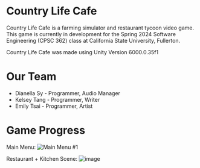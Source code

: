 # Country Life Cafe
Country Life Cafe is a farming simulator and restaurant tycoon video game. This game is currently in development for the Spring 2024 Software Engineering (CPSC 362) class at California State University, Fullerton.

Country Life Cafe was made using Unity Version 6000.0.35f1

# Our Team
* Dianella Sy - Programmer, Audio Manager
* Kelsey Tang - Programmer, Writer
* Emily Tsai - Programmer, Artist

# Game Progress

Main Menu:
![Main Menu #1](https://github.com/user-attachments/assets/ec75a0fb-7f0b-486a-956d-2084059d76fe)


Restaurant + Kitchen Scene:
![image](https://github.com/user-attachments/assets/ab3ec1ad-18be-4b24-8dd7-a1b001a342a0)
